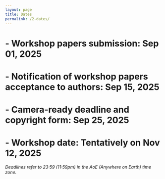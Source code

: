 ```yaml
---
layout: page
title: Dates
permalink: /2-dates/
---
```


# - **Workshop papers submission:**	Sep 01, 2025
# - **Notification of workshop papers acceptance to authors:**	Sep 15, 2025
# - **Camera-ready deadline and copyright form:**	Sep 25, 2025
# - **Workshop date:**	Tentatively on Nov 12, 2025

*Deadlines refer to 23:59 (11:59pm) in the AoE (Anywhere on Earth) time zone.*

